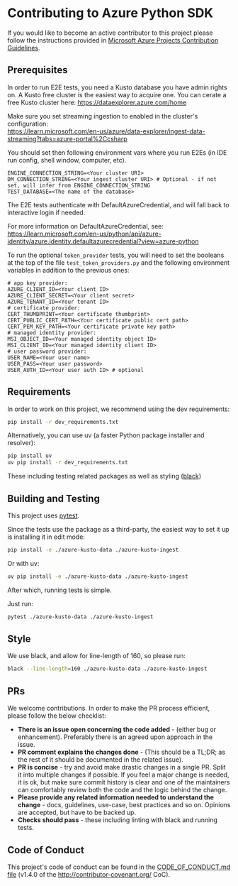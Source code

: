 # Contributing to Azure Python SDK

If you would like to become an active contributor to this project please
follow the instructions provided in [Microsoft Azure Projects Contribution Guidelines](https://azure.github.io/azure-sdk/python_documentation.html).

## Prerequisites
In order to run E2E tests, you need a Kusto database you have admin rights on.
A Kusto free cluster is the easiest way to acquire one.
You can cerate a free Kusto cluster here: https://dataexplorer.azure.com/home

Make sure you set streaming ingestion to enabled in the cluster's configuration:  
https://learn.microsoft.com/en-us/azure/data-explorer/ingest-data-streaming?tabs=azure-portal%2Ccsharp

You should set then following environment vars where you run E2Es (in IDE run config, shell window, computer, etc).
```shell
ENGINE_CONNECTION_STRING=<Your cluster URI>
DM_CONNECTION_STRING=<Your ingest cluster URI> # Optional - if not set, will infer from ENGINE_CONNECTION_STRING
TEST_DATABASE=<The name of the database>
```

The E2E tests authenticate with DefaultAzureCredential, and will fall back to interactive login if needed.


For more information on DefaultAzureCredential, see:  
https://learn.microsoft.com/en-us/python/api/azure-identity/azure.identity.defaultazurecredential?view=azure-python

To run the optional `token_provider` tests, you will need to set the booleans at the top of the file `test_token_providers.py` and the following environment variables in addition to the previous ones:
```shell
# app key provider:
AZURE_CLIENT_ID=<Your client ID>
AZURE_CLIENT_SECRET=<Your client secret>
AZURE_TENANT_ID=<Your tenant ID>
# certificate provider:
CERT_THUMBPRINT=<Your certificate thumbprint>
CERT_PUBLIC_CERT_PATH=<Your certificate public cert path>
CERT_PEM_KEY_PATH=<Your certificate private key path>
# managed identity provider:
MSI_OBJECT_ID=<Your managed identity object ID>
MSI_CLIENT_ID=<Your managed identity client ID>
# user password provider:
USER_NAME=<Your user name>
USER_PASS=<Your user password>
USER_AUTH_ID=<Your user auth ID> # optional
```

## Requirements

In order to work on this project, we recommend using the dev requirements:

```bash
pip install -r dev_requirements.txt
```

Alternatively, you can use uv (a faster Python package installer and resolver):

```bash
pip install uv
uv pip install -r dev_requirements.txt
```

These including testing related packages as well as styling ([black](https://black.readthedocs.io/en/stable/))

## Building and Testing

This project uses [pytest](https://docs.pytest.org/en/latest/).


Since the tests use the package as a third-party, the easiest way to set it up is installing it in edit mode:

```bash
pip install -e ./azure-kusto-data ./azure-kusto-ingest
```

Or with uv:

```bash
uv pip install -e ./azure-kusto-data ./azure-kusto-ingest
```

After which, running tests is simple.

Just run:

```bash
pytest ./azure-kusto-data ./azure-kusto-ingest 
```

## Style

We use black, and allow for line-length of 160, so please run:

```bash
black --line-length=160 ./azure-kusto-data ./azure-kusto-ingest
```

## PRs
We welcome contributions. In order to make the PR process efficient, please follow the below checklist:

* **There is an issue open concerning the code added** - (either bug or enhancement).
    Preferably there is an agreed upon approach in the issue.
* **PR comment explains the changes done** - (This should be a TL;DR; as the rest of it should be documented in the related issue).
* **PR is concise** - try and avoid make drastic changes in a single PR. Split it into multiple changes if possible. If you feel a major change is needed, it is ok, but make sure commit history is clear and one of the maintainers can comfortably review both the code and the logic behind the change. 
* **Please provide any related information needed to understand the change** - docs, guidelines, use-case, best practices and so on. Opinions are accepted, but have to be backed up.
* **Checks should pass** - these including linting with black and running tests.

## Code of Conduct
This project's code of conduct can be found in the
[CODE_OF_CONDUCT.md file](https://github.com/Azure/azure-sdk-for-python/blob/master/CODE_OF_CONDUCT.md)
(v1.4.0 of the http://contributor-covenant.org/ CoC).
